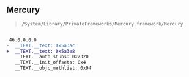 ## Mercury

> `/System/Library/PrivateFrameworks/Mercury.framework/Mercury`

```diff

 46.0.0.0.0
-  __TEXT.__text: 0x5a3ac
+  __TEXT.__text: 0x5a3e8
   __TEXT.__auth_stubs: 0x2320
   __TEXT.__init_offsets: 0x4
   __TEXT.__objc_methlist: 0x94

```

